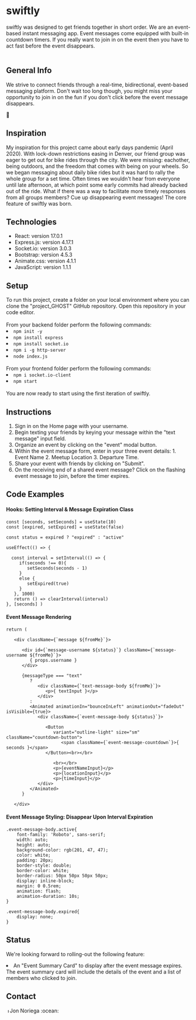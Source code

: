 <h1>swiftly</h1>
swiftly was designed to get friends together in short order. We are an event-based instant messaging app. Event messages come equipped with built-in countdown timers. If you really want to join in on the event then you have to act fast before the event disappears.
<br></br>
<h2>General Info</h2>
<p>
We strive to connect friends through a real-time, bidirectional, event-based messaging platform. Don't wait too long though, you might miss your opportunity to join in on the fun if you don't click before the event message disappears.

:blue_heart:
</p>

<h2>Inspiration</h2>

<p>
My inspiration for this project came about early days pandemic (April 2020). With lock-down restrictions easing in Denver, our friend group was eager to get out for bike rides through the city. We were missing: eachother, being outdoors, and the freedom that comes with being on your wheels. So we began messaging about daily bike rides but it was hard to rally the whole group for a set time. Often times we wouldn't hear from everyone until late afternoon, at which point some early commits had already backed out of the ride. What if there was a way to facilitate more timely responses from all groups members? Cue up disappearing event messages! The core feature of swiftly was born.
</p>

<h2>Technologies</h2>

<ul>
 <li>React: version 17.0.1</li>
 <li>Express.js: version 4.17.1</li>
 <li>Socket.io: version 3.0.3</li>
 <li>Bootstrap: version 4.5.3</li>
 <li>Animate.css: version 4.1.1</li>
 <li>JavaScript: version 1.1.1</li>
</ul>

<h2>Setup</h2>
To run this project, create a folder on your local environment where you can clone the "project_GHOST" GitHub repository. Open this repository in your code editor.<br><br>
From your backend folder perform the following commands:<br>
<li><code>npm init -y</code></li>
<li><code>npm install express</code></li>
<li><code>npm install socket.io</code></li>
<li><code>npm i -g http-server</code></li>
<li><code>node index.js</code></li><br>
From your frontend folder perform the following commands:<br>
<li><code>npm i socket.io-client</code></li>
<li><code>npm start</code></li><br>
You are now ready to start using the first iteration of swiftly.<br>

<h2>Instructions</h2>
<ol>
 <li>Sign in on the Home page with your username.</li>
 <li>Begin texting your friends by keying your message within the "text message" input field.</li>
 <li>Organize an event by clicking on the "event" modal button.</li>
 <li>Within the event message form, enter in your three event details: 1. Event Name 2. Meetup Location 3. Departure Time.</li>
 <li>Share your event with friends by clicking on "Submit".</li>
 <li>On the receiving end of a shared event message? Click on the flashing event message to join, before the timer expires.</li>

</ol>

<h2>Code Examples</h2>

<h4>Hooks: Setting Interval & Message Expiration Class</h4>

```
const [seconds, setSeconds] = useState(10)
const [expired, setExpired] = useState(false)

const status = expired ? "expired" : "active"

useEffect(() => {
        
  const interval = setInterval(() => {
     if(seconds !== 0){
        setSeconds(seconds - 1)
     }
     else {  
        setExpired(true)
     }
   }, 1000)
   return () => clearInterval(interval)
}, [seconds] )
```

<h4>Event Message Rendering</h4>

```
return (
        
   <div className={`message ${fromMe}`}>

      <div id={`message-username ${status}`} className={`message-username ${fromMe}`}>
         { props.username }
      </div>

      {messageType === "text"
         ?
            <div className={`text-message-body ${fromMe}`}>
               <p>{ textInput }</p>
            </div>
         :
         <Animated animationIn="bounceInLeft" animationOut="fadeOut" isVisible={true}>
            <div className={`event-message-body ${status}`}>

               <Button
                  variant="outline-light" size="sm" className="countdown-button">
                     <span className={`event-message-countdown`}>{ seconds }</span>
               </Button><br></br>

                  <br></br>
                  <p>{eventNameInput}</p>
                  <p>{locationInput}</p>
                  <p>{timeInput}</p>
            </div>
         </Animated>
      }
      
   </div>
```

<h4>Event Message Styling: Disappear Upon Interval Expiration</h4>

```
.event-message-body.active{
    font-family: 'Roboto', sans-serif;
    width: auto;
    height: auto;
    background-color: rgb(201, 47, 47);
    color: white;
    padding: 20px;
    border-style: double;
    border-color: white;
    border-radius: 50px 50px 50px 50px;
    display: inline-block;
    margin: 0 0.5rem;
    animation: flash;
    animation-duration: 10s;
}

.event-message-body.expired{
    display: none;
}
```

<h2>Status</h2>

We're looking forward to rolling-out the following feature:
<li>An "Event Summary Card" to display after the event message expires. The event summary card will include the details of the event and a list of members who clicked to join.</li>

<h2>Contact</h2>
<a href="https://www.linkedin.com/in/jonathannoriega/"><img src="https://user-images.githubusercontent.com/68958970/94946276-dc7b8a00-04a9-11eb-9431-366689b9fa06.png" alt="Jon Noriega" style="width:10px;height:10px;"></a>Jon Noriega :ocean:<br>

